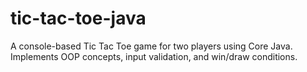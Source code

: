 # tic-tac-toe-java
A console-based Tic Tac Toe game for two players using Core Java. Implements OOP concepts, input validation, and win/draw conditions.
